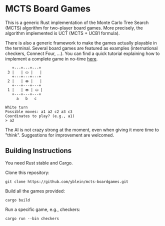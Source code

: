 # MCTS Board Games

This is a generic Rust implementation of the Monte Carlo Tree Search (MCTS) algorithm for two-player board games.
More precisely, the algorithm implemented is UCT (MCTS + UCB1 formula).

There is also a generic framework to make the games actually playable in the terminal.
Several board games are featured as examples (international checkers, Connect Four, ...).
You can find a quick tutorial explaining how to implement a complete game in no-time [here](doc/example_impl.md).

```
   +---+---+---+
 3 |   | ⛀ |   |
   +---+---+---+
 2 |   | ⛂ |   |
   +---+---+---+
 1 |   | ⛂ | ⛀ |
   +---+---+---+
     a   b   c

White turn
Possible moves: a1 a2 c2 a3 c3
Coordinates to play? (e.g., a1)
> a2
```

The AI is not crazy strong at the moment, even when giving it more time to "think".
Suggestions for improvement are welcomed.

## Building Instructions
You need Rust stable and Cargo.


Clone this repository:
```
git clone https://github.com/yblein/mcts-boardgames.git
```

Build all the games provided:
```
cargo build
```

Run a specific game, e.g., checkers:
```
cargo run --bin checkers
```
